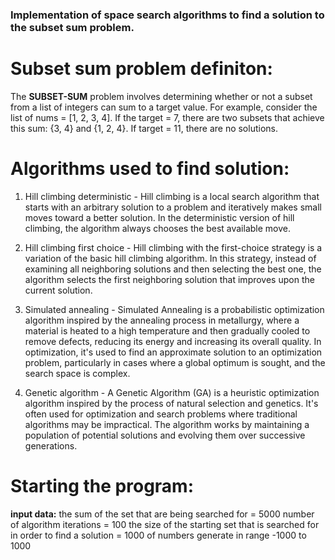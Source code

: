 ### Implementation of space search algorithms to find a solution to the subset sum problem. 

# Subset sum problem definiton:
The **SUBSET-SUM** problem involves determining whether or not a subset from a list of integers can sum to a target value. For example, consider the list of nums = [1, 2, 3, 4]. If the target = 7, there are two subsets that achieve this sum: {3, 4} and {1, 2, 4}. If target = 11, there are no solutions.

# Algorithms used to find solution:

1. Hill climbing deterministic - Hill climbing is a local search algorithm that starts with an arbitrary solution to a problem and iteratively makes small moves toward a better solution. In the deterministic version of hill climbing, the algorithm always chooses the best available move.
   
2. Hill climbing first choice - Hill climbing with the first-choice strategy is a variation of the basic hill climbing algorithm. In this strategy, instead of examining all neighboring solutions and then selecting the best one, the algorithm selects the first neighboring solution that improves upon the current solution.
   
3. Simulated annealing - Simulated Annealing is a probabilistic optimization algorithm inspired by the annealing process in metallurgy, where a material is heated to a high temperature and then gradually cooled to remove defects, reducing its energy and increasing its overall quality. In optimization, it's used to find an approximate solution to an optimization problem, particularly in cases where a global optimum is sought, and the search space is complex.
   
4. Genetic algorithm - A Genetic Algorithm (GA) is a heuristic optimization algorithm inspired by the process of natural selection and genetics. It's often used for optimization and search problems where traditional algorithms may be impractical. The algorithm works by maintaining a population of potential solutions and evolving them over successive generations.

# Starting the program:
**input data:**
the sum of the set that are being searched for = 5000
number of algorithm iterations = 100
the size of the starting set that is searched for in order to find a solution = 1000 of numbers generate in range -1000 to 1000
   
